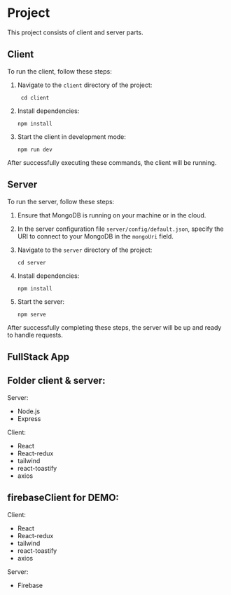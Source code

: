 # Project

This project consists of client and server parts.

## Client

To run the client, follow these steps:

1. Navigate to the `client` directory of the project:

    ` cd client`

2. Install dependencies:

    `npm install`

3. Start the client in development mode:

    `npm run dev`

After successfully executing these commands, the client will be running.

## Server

To run the server, follow these steps:

1. Ensure that MongoDB is running on your machine or in the cloud.

2. In the server configuration file `server/config/default.json`, specify the URI to connect to your MongoDB in the `mongoUri` field.

3. Navigate to the `server` directory of the project:

    `cd server`

4. Install dependencies:

    `npm install`

5. Start the server:

    `npm serve`

After successfully completing these steps, the server will be up and ready to handle requests.

## FullStack App

## Folder client & server:

Server:

-   Node.js
-   Express

Client:

-   React
-   React-redux
-   tailwind
-   react-toastify
-   axios

## firebaseClient for DEMO:

Client:

-   React
-   React-redux
-   tailwind
-   react-toastify
-   axios

Server:

-   Firebase
